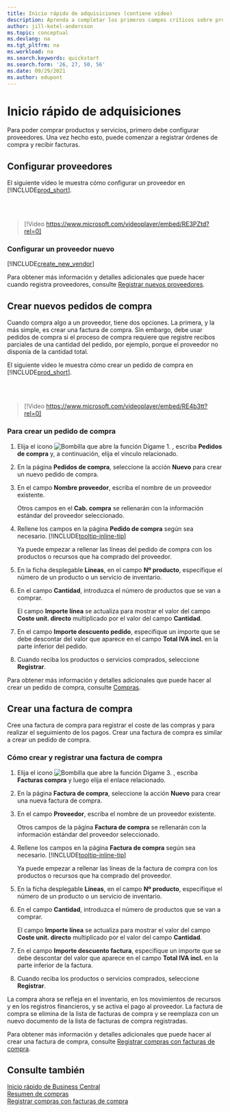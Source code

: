 ```yaml
---
title: Inicio rápido de adquisiciones (contiene vídeo)
description: Aprenda a completar los primeros campos críticos sobre proveedores en Business Central para que pueda comenzar a comprar productos y servicios.
author: jill-kotel-andersson
ms.topic: conceptual
ms.devlang: na
ms.tgt_pltfrm: na
ms.workload: na
ms.search.keywords: quickstart
ms.search.form: '26, 27, 50, 56'
ms.date: 09/29/2021
ms.author: edupont
---
```


# <a name="procurement-quick-start"></a><a name="procurement-quick-start"></a><a name="procurement-quick-start"></a><a name="procurement-quick-start"></a>Inicio rápido de adquisiciones

Para poder comprar productos y servicios, primero debe configurar proveedores. Una vez hecho esto, puede comenzar a registrar órdenes de compra y recibir facturas.  

## <a name="set-up-vendors"></a><a name="set-up-vendors"></a><a name="set-up-vendors"></a><a name="set-up-vendors"></a>Configurar proveedores

El siguiente vídeo le muestra cómo configurar un proveedor en [!INCLUDE[prod_short](includes/prod_short.md)].

<br><br>  

> [!Video https://www.microsoft.com/videoplayer/embed/RE3PZtd?rel=0]

### <a name="set-up-a-new-vendor"></a><a name="set-up-a-new-vendor"></a><a name="set-up-a-new-vendor"></a><a name="set-up-a-new-vendor"></a>Configurar un proveedor nuevo

[!INCLUDE[create_new_vendor](includes/create_new_vendor.md)]

Para obtener más información y detalles adicionales que puede hacer cuando registra proveedores, consulte [Registrar nuevos proveedores](purchasing-how-register-new-vendors.md).  

## <a name="create-new-purchase-orders"></a><a name="create-new-purchase-orders"></a><a name="create-new-purchase-orders"></a><a name="create-new-purchase-orders"></a>Crear nuevos pedidos de compra

Cuando compra algo a un proveedor, tiene dos opciones. La primera, y la más simple, es crear una factura de compra. Sin embargo, debe usar pedidos de compra si el proceso de compra requiere que registre recibos parciales de una cantidad del pedido, por ejemplo, porque el proveedor no disponía de la cantidad total.

El siguiente vídeo le muestra cómo crear un pedido de compra en [!INCLUDE[prod_short](includes/prod_short.md)].

<br><br>

> [!Video https://www.microsoft.com/videoplayer/embed/RE4b3tt?rel=0]

### <a name="to-create-a-purchase-order"></a><a name="to-create-a-purchase-order"></a><a name="to-create-a-purchase-order"></a><a name="to-create-a-purchase-order"></a>Para crear un pedido de compra

1. Elija el icono ![Bombilla que abre la función Dígame 1.](media/ui-search/search_small.png "Dígame qué desea hacer") , escriba **Pedidos de compra** y, a continuación, elija el vínculo relacionado.  

2. En la página **Pedidos de compra**, seleccione la acción **Nuevo** para crear un nuevo pedido de compra.

3. En el campo **Nombre proveedor**, escriba el nombre de un proveedor existente.

    Otros campos en el **Cab. compra** se rellenarán con la información estándar del proveedor seleccionado.  

4. Rellene los campos en la página **Pedido de compra** según sea necesario. [!INCLUDE[tooltip-inline-tip](includes/tooltip-inline-tip_md.md)]

    Ya puede empezar a rellenar las líneas del pedido de compra con los productos o recursos que ha comprado del proveedor.

5. En la ficha desplegable **Líneas**, en el campo **Nº producto**, especifique el número de un producto o un servicio de inventario.

6. En el campo **Cantidad**, introduzca el número de productos que se van a comprar.

    El campo **Importe línea** se actualiza para mostrar el valor del campo **Coste unit. directo** multiplicado por el valor del campo **Cantidad**.

7. En el campo **Importe descuento pedido**, especifique un importe que se debe descontar del valor que aparece en el campo **Total IVA incl.** en la parte inferior del pedido.

8. Cuando reciba los productos o servicios comprados, seleccione **Registrar**.

Para obtener más información y detalles adicionales que puede hacer al crear un pedido de compra, consulte [Compras](purchasing-manage-purchasing.md).  

## <a name="create-a-purchase-invoice"></a><a name="create-a-purchase-invoice"></a><a name="create-a-purchase-invoice"></a><a name="create-a-purchase-invoice"></a>Crear una factura de compra

Cree una factura de compra para registrar el coste de las compras y para realizar el seguimiento de los pagos. Crear una factura de compra es similar a crear un pedido de compra.

### <a name="how-to-create-and-post-a-purchase-invoice"></a><a name="how-to-create-and-post-a-purchase-invoice"></a><a name="how-to-create-and-post-a-purchase-invoice"></a><a name="how-to-create-and-post-a-purchase-invoice"></a>Cómo crear y registrar una factura de compra

1. Elija el icono ![Bombilla que abre la función Dígame 3.](media/ui-search/search_small.png "Dígame qué desea hacer") , escriba **Facturas compra** y luego elija el enlace relacionado.  
2. En la página **Factura de compra**, seleccione la acción **Nuevo** para crear una nueva factura de compra.
3. En el campo **Proveedor**, escriba el nombre de un proveedor existente.

    Otros campos de la página **Factura de compra** se rellenarán con la información estándar del proveedor seleccionado.

4. Rellene los campos en la página **Factura de compra** según sea necesario. [!INCLUDE[tooltip-inline-tip](includes/tooltip-inline-tip_md.md)]

    Ya puede empezar a rellenar las líneas de la factura de compra con los productos o recursos que ha comprado del proveedor.

5. En la ficha desplegable **Líneas**, en el campo **Nº producto**, especifique el número de un producto o un servicio de inventario.
6. En el campo **Cantidad**, introduzca el número de productos que se van a comprar.

    El campo **Importe línea** se actualiza para mostrar el valor del campo **Coste unit. directo** multiplicado por el valor del campo **Cantidad**.

7. En el campo **Importe descuento factura**, especifique un importe que se debe descontar del valor que aparece en el campo **Total IVA incl.** en la parte inferior de la factura.

8. Cuando reciba los productos o servicios comprados, seleccione **Registrar**.

La compra ahora se refleja en el inventario, en los movimientos de recursos y en los registros financieros, y se activa el pago al proveedor. La factura de compra se elimina de la lista de facturas de compra y se reemplaza con un nuevo documento de la lista de facturas de compra registradas.  

Para obtener más información y detalles adicionales que puede hacer al crear una factura de compra, consulte [Registrar compras con facturas de compra](purchasing-how-record-purchases.md).

## <a name="see-also"></a><a name="see-also"></a><a name="see-also"></a><a name="see-also"></a>Consulte también

[Inicio rápido de Business Central](quick-start-business-central.md)  
[Resumen de compras](Purchasing-manage-purchasing.md)  
[Registrar compras con facturas de compra](purchasing-how-record-purchases.md)  
